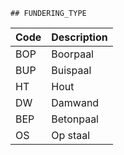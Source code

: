 	## FUNDERING_TYPE			
				
|	Code	|	Description	|
|	---	|	---	|
|	BOP	|	Boorpaal	|
|	BUP	|	Buispaal	|
|	HT	|	Hout	|
|	DW	|	Damwand	|
|	BEP	|	Betonpaal	|
|	OS	|	Op staal	|
